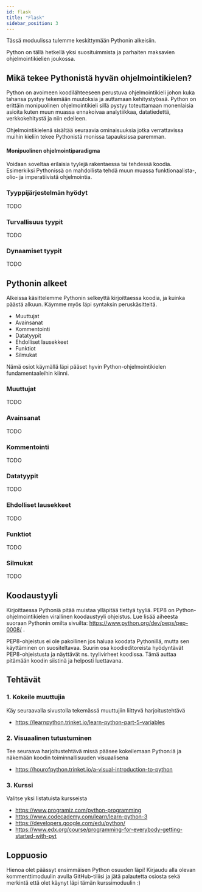 ```yaml
---
id: flask
title: "Flask"
sidebar_position: 3
---
```


Tässä moduulissa tulemme keskittymään Pythonin alkeisiin. 

Python on tällä hetkellä yksi suosituimmista ja parhaiten maksavien ohjelmointikielien joukossa. 

## Mikä tekee Pythonistä hyvän ohjelmointikielen?

Python on avoimeen koodilähteeseen perustuva ohjelmointikieli johon kuka tahansa pystyy tekemään muutoksia ja auttamaan kehitystyössä. Python on erittäin monipuolinen ohjelmointikieli sillä pystyy toteuttamaan monenlaisia asioita kuten muun muassa ennakoivaa analytiikkaa, datatiedettä, verkkokehitystä ja niin edelleen. 

Ohjelmointikielenä sisältää seuraavia ominaisuuksia jotka verrattavissa muihin kieliin tekee Pythonistä monissa tapauksissa paremman. 
#### Monipuolinen ohjelmointiparadigma
Voidaan soveltaa erilaisia tyylejä rakentaessa tai tehdessä koodia. Esimerkiksi Pythonissä on mahdollista tehdä muun muassa funktionaalista-, olio- ja imperatiivistä ohjelmointia. 

### Tyyppijärjestelmän hyödyt
TODO
### Turvallisuus tyypit
TODO
### Dynaamiset tyypit
TODO

## Pythonin alkeet

Alkeissa käsittelemme Pythonin selkeyttä kirjoittaessa koodia, ja kuinka päästä alkuun. Käymme myös läpi syntaksin peruskäsitteitä.   

* Muuttujat 
* Avainsanat
* Kommentointi
* Datatyypit
* Ehdolliset lausekkeet
* Funktiot
* Silmukat

Nämä osiot käymällä läpi pääset hyvin Python-ohjelmointikielen fundamentaaleihin kiinni. 

### Muuttujat
TODO
### Avainsanat
TODO
### Kommentointi
TODO
### Datatyypit
TODO
### Ehdolliset lausekkeet
TODO
### Funktiot
TODO
### Silmukat
TODO

## Koodaustyyli 
Kirjoittaessa Pythoniä pitää muistaa ylläpitää tiettyä tyyliä. PEP8 on Python-ohjelmointikielen virallinen koodaustyyli ohjeistus. 
Lue lisää aiheesta suoraan Pythonin omilta sivuilta: https://www.python.org/dev/peps/pep-0008/ .

PEP8-ohjeistus ei ole pakollinen jos haluaa koodata Pythonillä, mutta sen käyttäminen on suositeltavaa. Suurin osa koodieditoreista hyödyntävät PEP8-ohjeistusta ja näyttävät ns. tyylivirheet koodissa. Tämä auttaa pitämään koodin siistinä ja helposti luettavana. 

## Tehtävät

### 1. Kokeile muuttujia
Käy seuraavalla sivustolla tekemässä muuttujiin liittyvä harjoitustehtävä  
* https://learnpython.trinket.io/learn-python-part-5-variables

### 2. Visuaalinen tutustuminen
Tee seuraava harjoitustehtävä missä pääsee kokeilemaan Python:iä ja näkemään koodin toiminnallisuuden visuaalisena
* https://hourofpython.trinket.io/a-visual-introduction-to-python  

### 3. Kurssi
Valitse yksi listatuista kursseista 
* https://www.programiz.com/python-programming
* https://www.codecademy.com/learn/learn-python-3
* https://developers.google.com/edu/python/
* https://www.edx.org/course/programming-for-everybody-getting-started-with-pyt

<!-- <iframe width="560" height="315" src="https://www.youtube-nocookie.com/embed/rfscVS0vtbw" title="YouTube video player" frameborder="0" allow="accelerometer; autoplay; clipboard-write; encrypted-media; gyroscope; picture-in-picture" allowfullscreen></iframe> -->


## Loppuosio
Hienoa olet päässyt ensimmäisen Python osuuden läpi! Kirjaudu alla olevan kommenttimoduulin avulla GitHub-tiliisi ja jätä palautetta osiosta sekä merkintä että olet käynyt läpi tämän kurssimoduulin :)